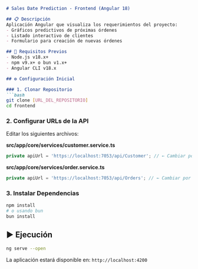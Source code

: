 ```markdown
# Sales Date Prediction - Frontend (Angular 18)

## 📋 Descripción
Aplicación Angular que visualiza los requerimientos del proyecto:
- Gráficos predictivos de próximas órdenes
- Listado interactivo de clientes
- Formulario para creación de nuevas órdenes

## 🚀 Requisitos Previos
- Node.js v18.x+
- npm v9.x+ o bun v1.x+
- Angular CLI v18.x

## ⚙️ Configuración Inicial

### 1. Clonar Repositorio
```bash
git clone [URL_DEL_REPOSITORIO]
cd frontend
```

### 2. Configurar URLs de la API
Editar los siguientes archivos:

**src/app/core/services/customer.service.ts**
```typescript
private apiUrl = 'https://localhost:7053/api/Customer'; // ← Cambiar por tu URL
```

**src/app/core/services/order.service.ts**
```typescript
private apiUrl = 'https://localhost:7053/api/Orders'; // ← Cambiar por tu URL
```

### 3. Instalar Dependencias
```bash
npm install
# o usando bun
bun install
```

## ▶️ Ejecución
```bash
ng serve --open
```
La aplicación estará disponible en: `http://localhost:4200`